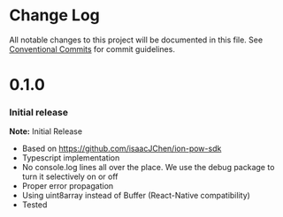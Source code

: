 # Change Log

All notable changes to this project will be documented in this file.
See [Conventional Commits](https://conventionalcommits.org) for commit guidelines.

# 0.1.0

### Initial release
**Note:** Initial Release

- Based on https://github.com/isaacJChen/ion-pow-sdk
- Typescript implementation
- No console.log lines all over the place. We use the debug package to turn it selectively on or off
- Proper error propagation
- Using uint8array instead of Buffer (React-Native compatibility)
- Tested


